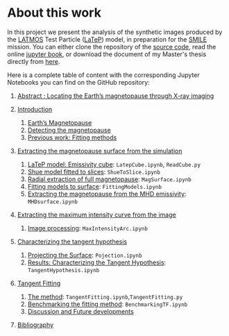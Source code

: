 # About this work

In this project we present the analysis of the synthetic images produced by the [LATMOS](https://latmos.ipsl.fr/fr/) Test Particle ([LaTeP](https://agupubs.onlinelibrary.wiley.com/doi/full/10.1029/2024JA032687)) model, in preparation for the [SMILE](https://www.esa.int/Science_Exploration/Space_Science/Smile/Smile_factsheet2) mission. You can either clone the repository of the [source code](https://github.com/notanobis/SMILE-TFA), read the online [jupyter book](https://notanobis.github.io/SMILE-TFA/Abstract.html), or download the document of my Master's thesis directly from <a href="MasterThesis_PB.pdf" target="_blank">here</a>.

Here is a complete table of content with the corresponding Jupyter Notebooks you can find on the GitHub repository:


1. [Abstract : Locating the Earth’s magnetopause through X-ray imaging](https://notanobis.github.io/SMILE-TFA/Abstract.html)
2. [Introduction](https://notanobis.github.io/SMILE-TFA/Introduction.html)
    1. [Earth’s Magnetopause](https://notanobis.github.io/SMILE-TFA/Magnetopause.html)
    2. [Detecting the magnetopause](https://notanobis.github.io/SMILE-TFA/Detecting.html)
    3. [Previous work: Fitting methods](https://notanobis.github.io/SMILE-TFA/FittingMethods.html)

3. [Extracting the magnetopause surface from the simulation](https://notanobis.github.io/SMILE-TFA/Chapter02.html)
    1. [LaTeP model: Emissivity cube](https://notanobis.github.io/SMILE-TFA/LatepCube.html): `LatepCube.ipynb`, `ReadCube.py`
    2. [Shue model fitted to slices](https://notanobis.github.io/SMILE-TFA/ShueToSlice.html): `ShueToSlice.ipynb`
    3. [Radial extraction of full magnetopause](https://notanobis.github.io/SMILE-TFA/MagSurface.html): `MagSurface.ipynb`
    4. [Fitting models to surface](https://notanobis.github.io/SMILE-TFA/FittingModels.html): `FittingModels.ipynb`
    5. [Extracting the magnetopause from the MHD emissivity](https://notanobis.github.io/SMILE-TFA/MHDsurface.html): `MHDsurface.ipynb`
4. [Extracting the maximum intensity curve from the image](https://notanobis.github.io/SMILE-TFA/3DView.html#)
    1. [Image processing](https://notanobis.github.io/SMILE-TFA/MaxIntensityArc.html): `MaxIntensityArc.ipynb`
5. [Characterizing the tangent hypothesis](https://notanobis.github.io/SMILE-TFA/TH.html)
    1. [Projecting the Surface](https://notanobis.github.io/SMILE-TFA/Projection.html): `Pojection.ipynb`
    2. [Results: Characterizing the Tangent Hypothesis](https://notanobis.github.io/SMILE-TFA/TangentHypothesis.html): `TangentHypothesis.ipynb`
6. [Tangent Fitting](https://notanobis.github.io/SMILE-TFA/Chapter03.html)
    1. [The method](https://notanobis.github.io/SMILE-TFA/TangentFitting.html): `TangentFitting.ipynb`,`TangentFitting.py`
    2. [Benchmarking the fitting method](https://notanobis.github.io/SMILE-TFA/BenchmarkingTF.html): `BenchmarkingTF.ipynb`
    3. [Discussion and Future developments](https://notanobis.github.io/SMILE-TFA/Discussion.html)
7. [Bibliography](https://notanobis.github.io/SMILE-TFA/Bibliography.html)